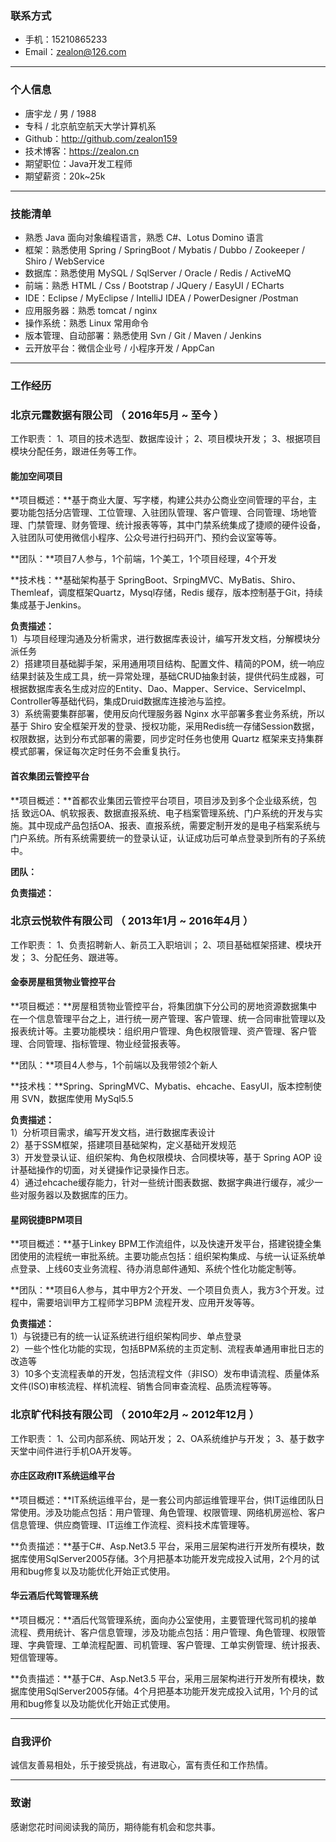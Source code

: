 
### 联系方式

- 手机：15210865233
- Email：zealon@126.com

---

### 个人信息

 - 唐宇龙 / 男 / 1988
 - 专科 / 北京航空航天大学计算机系
 - Github：http://github.com/zealon159
 - 技术博客：https://zealon.cn
 - 期望职位：Java开发工程师
 - 期望薪资：20k~25k

---

### 技能清单

- 熟悉 Java 面向对象编程语言，熟悉 C#、Lotus Domino 语言
- 框架：熟悉使用 Spring / SpringBoot / Mybatis / Dubbo / Zookeeper / Shiro / WebService
- 数据库：熟悉使用 MySQL / SqlServer / Oracle / Redis / ActiveMQ
- 前端：熟悉 HTML / Css / Bootstrap / JQuery / EasyUI / ECharts
- IDE：Eclipse / MyEclipse / IntelliJ IDEA / PowerDesigner /Postman
- 应用服务器：熟悉 tomcat / nginx
- 操作系统：熟悉 Linux 常用命令
- 版本管理、自动部署：熟悉使用 Svn / Git / Maven / Jenkins
- 云开放平台：微信企业号 / 小程序开发 / AppCan

---

### 工作经历

### 北京元霆数据有限公司 （ 2016年5月 ~ 至今 ）
工作职责： 1、项目的技术选型、数据库设计； 2、项目模块开发； 3、根据项目模块分配任务，跟进任务等工作。
#### 能加空间项目
**项目概述：**基于商业大厦、写字楼，构建公共办公商业空间管理的平台，主要功能包括分店管理、工位管理、入驻团队管理、客户管理、合同管理、场地管理、门禁管理、财务管理、统计报表等等，其中门禁系统集成了捷顺的硬件设备，入驻团队可使用微信小程序、公众号进行扫码开门、预约会议室等等。

**团队：**项目7人参与，1个前端，1个美工，1个项目经理，4个开发

**技术栈：**基础架构基于 SpringBoot、SrpingMVC、MyBatis、Shiro、Themleaf，调度框架Quartz，Mysql存储，Redis 缓存，版本控制基于Git，持续集成基于Jenkins。

**负责描述：**  
 1）与项目经理沟通及分析需求，进行数据库表设计，编写开发文档，分解模块分派任务  
 2）搭建项目基础脚手架，采用通用项目结构、配置文件、精简的POM，统一响应结果封装及生成工具，统一异常处理，基础CRUD抽象封装，提供代码生成器，可根据数据库表名生成对应的Entity、Dao、Mapper、Service、ServiceImpl、Controller等基础代码，集成Druid数据库连接池与监控。  
 3）系统需要集群部署，使用反向代理服务器 Nginx 水平部署多套业务系统，所以基于 Shiro 安全框架开发的登录、授权功能，采用Redis统一存储Session数据，权限数据，达到分布式部署的需要，同步定时任务也使用 Quartz 框架来支持集群模式部署，保证每次定时任务不会重复执行。

#### 首农集团云管控平台
**项目概述：**首都农业集团云管控平台项目，项目涉及到多个企业级系统，包括 致远OA、帆软报表、数据直报系统、电子档案管理系统、门户系统的开发与实施。其中现成产品包括OA、报表、直报系统，需要定制开发的是电子档案系统与门户系统。所有系统需要统一的登录认证，认证成功后可单点登录到所有的子系统中。

**团队：**

**负责描述：**


### 北京云悦软件有限公司 （ 2013年1月 ~ 2016年4月 ）
工作职责： 1、负责招聘新人、新员工入职培训； 2、项目基础框架搭建、模块开发； 3、分配任务、跟进等。
#### 金泰房屋租赁物业管控平台
**项目概述：**房屋租赁物业管控平台，将集团旗下分公司的房地资源数据集中在一个信息管理平台之上，进行统一房产管理、客户管理、统一合同审批管理以及报表统计等。主要功能模块：组织用户管理、角色权限管理、资产管理、客户管理、合同管理、指标管理、物业经营报表等。

**团队：**项目4人参与，1个前端以及我带领2个新人

**技术栈：**Spring、SpringMVC、Mybatis、ehcache、EasyUI，版本控制使用 SVN，数据库使用 MySql5.5

**负责描述：**  
 1）分析项目需求，编写开发文档，进行数据库表设计  
 2）基于SSM框架，搭建项目基础架构，定义基础开发规范  
 3）开发登录认证、组织架构、角色权限模块、合同模块等，基于 Spring AOP 设计基础操作的切面，对关键操作记录操作日志。  
 4）通过ehcache缓存能力，针对一些统计图表数据、数据字典进行缓存，减少一些对服务器以及数据库的压力。

#### 星网锐捷BPM项目
**项目概述：**基于Linkey BPM工作流组件，以及快速开发平台，搭建锐捷全集团使用的流程统一审批系统。主要功能点包括：组织架构集成、与统一认证系统单点登录、上线60支业务流程、待办消息邮件通知、系统个性化功能定制等。

**团队：**项目6人参与，其中甲方2个开发、一个项目负责人，我方3个开发。过程中，需要培训甲方工程师学习BPM 流程开发、应用开发等等。

**负责描述：**  
 1）与锐捷已有的统一认证系统进行组织架构同步、单点登录  
 2）一些个性化功能的实现，包括BPM系统的主页定制、流程表单通用审批日志的改造等    
 3）10多个支流程表单的开发，包括流程文件（非ISO）发布申请流程、质量体系文件(ISO)审核流程、样机流程、销售合同审查流程、品质流程等等。   

### 北京旷代科技有限公司 （ 2010年2月 ~ 2012年12月 ）
工作职责： 1、公司内部系统、网站开发； 2、OA系统维护与开发； 3、基于数字天堂中间件进行手机OA开发等。
#### 亦庄区政府IT系统运维平台
**项目概述：**IT系统运维平台，是一套公司内部运维管理平台，供IT运维团队日常使用。涉及功能点包括：用户管理、角色管理、权限管理、网络机房巡检、客户信息管理、供应商管理、IT运维工作流程、资料技术库管理等。

**负责描述：**基于C#、Asp.Net3.5 平台，采用三层架构进行开发所有模块，数据库使用SqlServer2005存储。3个月把基本功能开发完成投入试用，2个月的试用和bug修复以及功能优化开始正式使用。
#### 华云酒后代驾管理系统
**项目概况：**酒后代驾管理系统，面向办公室使用，主要管理代驾司机的接单流程、费用统计、客户信息管理，涉及功能点包括：用户管理、角色管理、权限管理、字典管理、工单流程配置、司机管理、客户管理、工单实例管理、统计报表、短信管理等。

**负责描述：**基于C#、Asp.Net3.5 平台，采用三层架构进行开发所有模块，数据库使用SqlServer2005存储。4个月把基本功能开发完成投入试用，1个月的试用和bug修复以及功能优化开始正式使用。

---

### 自我评价

诚信友善易相处，乐于接受挑战，有进取心，富有责任和工作热情。

---

### 致谢
感谢您花时间阅读我的简历，期待能有机会和您共事。
